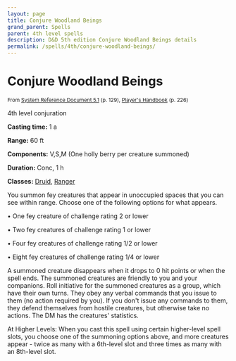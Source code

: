 ```yaml
---
layout: page
title: Conjure Woodland Beings
grand_parent: Spells
parent: 4th level spells 
description: D&D 5th edition Conjure Woodland Beings details
permalink: /spells/4th/conjure-woodland-beings/
---
```


# Conjure Woodland Beings

<small>From <a target="_blank" href="https://media.wizards.com/2016/downloads/DND/SRD-OGL_V5.1.pdf">System Reference Document 5.1</a> (p. 129), <a target="_blank" href="https://dnd.wizards.com/products/tabletop-games/rpg-products/rpg_playershandbook">Player's Handbook</a> (p. 226)</small>


4th level conjuration

**Casting time:** 1 a

**Range:** 60 ft

**Components:** V,S,M (One holly berry per creature summoned)

**Duration:** Conc, 1 h

**Classes:** [Druid](/classes/druid/), [Ranger](/classes/ranger/)

You summon fey creatures that appear in unoccupied spaces that you can see within range. Choose one of the following options for what appears.

 • One fey creature of challenge rating 2 or lower

 • Two fey creatures of challenge rating 1 or lower

 • Four fey creatures of challenge rating 1/2 or lower

 • Eight fey creatures of challenge rating 1/4 or lower

A summoned creature disappears when it drops to 0 hit points or when the spell ends. The summoned creatures are friendly to you and your companions. Roll initiative for the summoned creatures as a group, which have their own turns. They obey any verbal commands that you issue to them (no action required by you). If you don't issue any commands to them, they defend themselves from hostile creatures, but otherwise take no actions. The DM has the creatures' statistics.

   At Higher Levels: When you cast this spell using certain higher-level spell slots, you choose one of the summoning options above, and more creatures appear - twice as many with a 6th-level slot and three times as many with an 8th-level slot.